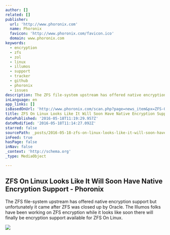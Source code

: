 ```yaml
---
author: []
related: []
publisher:
  url: 'http://www.phoronix.com'
  name: Phoronix
  favicon: 'http://www.phoronix.com/favicon.ico'
  domain: www.phoronix.com
keywords:
  - encryption
  - zfs
  - zol
  - linux
  - illumos
  - support
  - tracker
  - github
  - phoronix
  - issues
description: The ZFS file-system upstream has offered native encryption support but unfortunately it came after ZFS was closed up by Oracle. The Illumos folks have been working on ZFS encryption while it looks like soon there will finally be encryption support available for ZFS On Linux.
inLanguage: en
app_links: []
isBasedOnUrl: 'http://www.phoronix.com/scan.php?page=news_item&px=ZFS-On-Linux-Encryption-Coming'
title: ZFS On Linux Looks Like It Will Soon Have Native Encryption Support - Phoronix
datePublished: '2016-05-18T11:19:29.957Z'
dateModified: '2016-05-18T11:14:27.092Z'
starred: false
sourcePath: _posts/2016-05-18-zfs-on-linux-looks-like-it-will-soon-have-native-encryption.md
inFeed: true
hasPage: false
inNav: false
_context: 'http://schema.org'
_type: MediaObject

---
```

<article style=""><h1>ZFS On Linux Looks Like It Will Soon Have Native Encryption Support - Phoronix</h1><p>The ZFS file-system upstream has offered native encryption support but unfortunately it came after ZFS was closed up by Oracle. The Illumos folks have been working on ZFS encryption while it looks like soon there will finally be encryption support available for ZFS On Linux.</p><img src="http://www.phoronix.com/assets/categories/freesoftware.jpg" /></article>